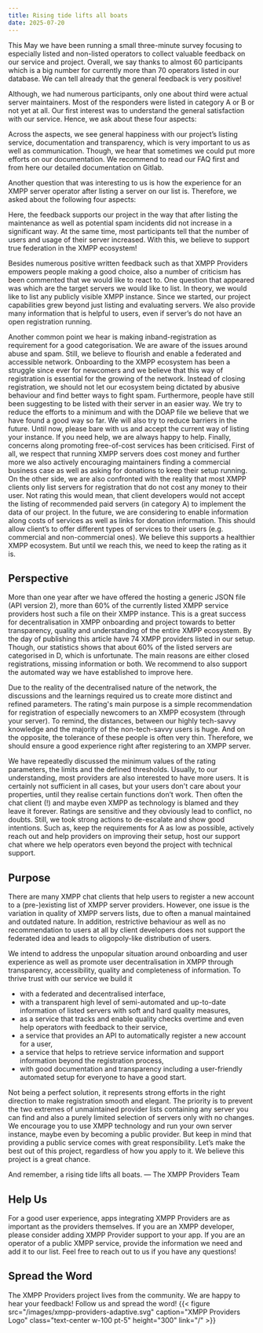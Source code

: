```yaml
---
title: Rising tide lifts all boats
date: 2025-07-20
---
```


This May we have been running a small three-minute survey focusing to especially listed and non-listed operators to collect valuable feedback on our service and project.
Overall, we say thanks to almost 60 participants which is a big number for currently more than 70 operators listed in our database.
We can tell already that the general feedback is very positive!



Although, we had numerous participants, only one about third were actual server maintainers.
Most of the responders were listed in category A or B or not yet at all.
Our first interest was to understand the general satisfaction with our service.
Hence, we ask about these four aspects:



Across the aspects, we see general happiness with our project’s listing service, documentation and transparency, which is very important to us as well as communication.
Though, we hear that sometimes we could put more efforts on our documentation.
We recommend to read our FAQ first and from here our detailed documentation on Gitlab.

Another question that was interesting to us is how the experience for an XMPP server operator after listing a server on our list is.
Therefore, we asked about the following four aspects:


Here, the feedback supports our project in the way that after listing the maintenance as well as potential spam incidents did not increase in a significant way.
At the same time, most participants tell that the number of users and usage of their server increased.
With this, we believe to support true federation in the XMPP ecosystem!

Besides numerous positive written feedback such as that XMPP Providers empowers people making a good choice, also a number of criticism has been commented that we would like to react to.
One question that appeared was which are the target servers we would like to list.
In theory, we would like to list any publicly visible XMPP instance.
Since we started, our project capabilities grew beyond just listing and evaluating servers.
We also provide many information that is helpful to users, even if server’s do not have an open registration running.

Another common point we hear is making inband-registration as requirement for a good categorisation. We are aware of the issues around abuse and spam.
Still, we believe to flourish and enable a federated and accessible network.
Onboarding to the XMPP ecosystem has been a struggle since ever for newcomers and we believe that this way of registration is essential for the growing of the network.
Instead of closing registration, we should not let our ecosystem being dictated by abusive behaviour and find better ways to fight spam.
Furthermore, people have still been suggesting to be listed with their server in an easier way.
We try to reduce the efforts to a minimum and with the DOAP file we believe that we have found a good way so far.
We will also try to reduce barriers in the future. Until now, please bare with us and accept the current way of listing your instance. If you need help, we are always happy to help.
Finally, concerns along promoting free-of-cost services has been criticised.
First of all, we respect that running XMPP servers does cost money and further more we also actively encouraging maintainers finding a commercial business case as well as asking for donations to keep their setup running. On the other side, we are also confronted with the reality that most XMPP clients only list servers for registration that do not cost any money to their user. Not rating this would mean, that client developers would not accept the listing of recommended paid servers (in category A) to  implement the data of our project. In the future, we are considering to enable information along costs of services as well as links for donation information. This should allow client’s to offer different types of services to their users (e.g. commercial and non-commercial ones). We believe this supports a healthier XMPP ecosystem. But until we reach this, we need to keep the rating as it is.

## Perspective
More than one year after we have offered the hosting a generic JSON file (API version 2), more than 60% of the currently listed XMPP service providers host such a file on their XMPP instance.
This is a great success for decentralisation in XMPP onboarding and project towards to better transparency, quality and understanding of the entire XMPP ecosystem.
By the day of publishing this article have 74 XMPP providers listed in our setup.
Though, our statistics shows that about 60% of the listed servers are categorised in D, which is unfortunate.
The main reasons are either closed registrations, missing information or both.
We recommend to also support the automated way we have established to improve here.

Due to the reality of the decentralised nature of the network, the discussions and the learnings required us to create more distinct and refined parameters.
The rating's main purpose is a simple recommendation for registration of especially newcomers to an XMPP ecosystem (through your server).
To remind, the distances, between our highly tech-savvy knowledge and the majority of the non-tech-savvy users is huge.
And on the opposite, the tolerance of these people is often very thin.
Therefore, we should ensure a good experience right after registering to an XMPP server.

We have repeatedly discussed the minimum values of the rating parameters, the limits and the defined thresholds.
Usually, to our understanding, most providers are also interested to have more users.
It is certainly not sufficient in all cases, but your users don't care about your properties, until they realise certain functions don’t work.
Then often the chat client (!) and maybe even XMPP as technology is blamed and they leave it forever. 
Ratings are sensitive and they obviously lead to conflict, no doubts.
Still, we took strong actions to de-escalate and show good intentions.
Such as, keep the requirements for A as low as possible, actively reach out and help providers on improving their setup, host our support chat where we help operators even beyond the project with technical support. 

## Purpose
There are many XMPP chat clients that help users to register a new account to a (pre-)existing list of XMPP server providers.
However, one issue is the variation in quality of XMPP servers lists, due to often a manual maintained and outdated nature.
In addition, restrictive behaviour as well as no recommendation to users at all by client developers does not support the federated idea and leads to oligopoly-like distribution of users.

We intend to address the unpopular situation around onboarding and user experience as well as promote user decentralisation in XMPP through transparency, accessibility, quality and completeness of information.
To thrive trust with our service we build it 
* with a federated and decentralised interface,
* with a transparent high level of semi-automated and up-to-date information of listed servers with soft and hard quality measures,
* as a service that tracks and enable quality checks overtime and even help operators with feedback to their service,
* a service that provides an API to automatically register a new account for a user, 
* a service that helps to retrieve service information and support information beyond the registration process,
* with good documentation and transparency including a user-friendly automated setup for everyone to have a good start.

Not being a perfect solution, it represents strong efforts in the right direction to make registration smooth and elegant.
The priority is to prevent the two extremes of unmaintained provider lists containing any server you can find and also a purely limited selection of servers only with no changes.
We encourage you to use XMPP technology and run your own server instance, maybe even by becoming a public provider.
But keep in mind that providing a public service comes with great responsibility.
Let’s make the best out of this project, regardless of how you apply to it.
We believe this project is a great chance.

And remember, a rising tide lifts all boats.
— The XMPP Providers Team

## Help Us
For a good user experience, apps integrating XMPP Providers are as important as the providers themselves.
If you are an XMPP developer, please consider adding XMPP Provider support to your app.
If you are an operator of a public XMPP service, provide the information we need and add it to our list.
Feel free to reach out to us if you have any questions!

## Spread the Word
The XMPP Providers project lives from the community.
We are happy to hear your feedback!
Follow us and spread the word!
{{< figure src="/images/xmpp-providers-adaptive.svg" caption="XMPP Providers Logo" class="text-center w-100 pt-5" height="300" link="/" >}}
